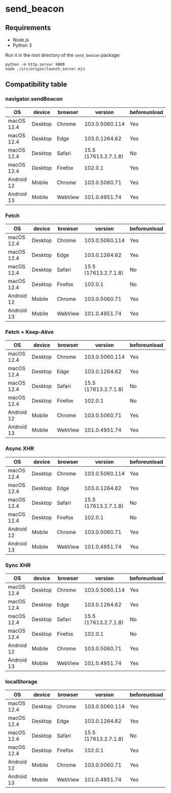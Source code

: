 # send_beacon

## Requirements

* Node.js
* Python 3

Run it in the root directory of the `send_beacon` package:

```
python -m http.server 9000
node ./src/origin/launch_server.mjs
```

## Compatibility table

### navigator.sendBeacon

| OS | device | browser | version | beforeunload | pagehide | unload |
| --- | --- | --- | --- | --- | --- | --- |
| macOS 12.4 | Desktop | Chrome | 103.0.5060.114 | Yes | Yes | Yes |
| macOS 12.4 | Desktop | Edge | 103.0.1264.62 | Yes | Yes | Yes |
| macOS 12.4 | Desktop | Safari | 15.5 (17613.2.7.1.8) | No | Yes | No |
| macOS 12.4 | Desktop | Firefox | 102.0.1 | Yes | Yes | Yes |
| Android 12 | Mobile | Chrome | 103.0.5060.71 | Yes | Yes | Yes |
| Android 13 | Mobile | WebView | 101.0.4951.74 | Yes | Yes | Yes |

### Fetch

| OS | device | browser | version | beforeunload | pagehide | unload |
| --- | --- | --- | --- | --- | --- | --- |
| macOS 12.4 | Desktop | Chrome | 103.0.5060.114 | Yes | No | No |
| macOS 12.4 | Desktop | Edge | 103.0.1264.62 | Yes | Yes | Yes |
| macOS 12.4 | Desktop | Safari | 15.5 (17613.2.7.1.8) | No | No | No |
| macOS 12.4 | Desktop | Firefox | 102.0.1 | No | No | No |
| Android 12 | Mobile | Chrome | 103.0.5060.71 | Yes | Yes | No |
| Android 13 | Mobile | WebView | 101.0.4951.74 | Yes | No | No |

### Fetch + Keep-Alive

| OS | device | browser | version | beforeunload | pagehide | unload |
| --- | --- | --- | --- | --- | --- | --- |
| macOS 12.4 | Desktop | Chrome | 103.0.5060.114 | Yes | Yes | Yes |
| macOS 12.4 | Desktop | Edge | 103.0.1264.62 | Yes | Yes | Yes |
| macOS 12.4 | Desktop | Safari | 15.5 (17613.2.7.1.8) | No | Yes | Yes |
| macOS 12.4 | Desktop | Firefox | 102.0.1 | No | No | No |
| Android 12 | Mobile | Chrome | 103.0.5060.71 | Yes | Yes | Yes |
| Android 13 | Mobile | WebView | 101.0.4951.74 | Yes | Yes | Yes |

### Async XHR

| OS | device | browser | version | beforeunload | pagehide | unload |
| --- | --- | --- | --- | --- | --- | --- |
| macOS 12.4 | Desktop | Chrome | 103.0.5060.114 | Yes | No | No |
| macOS 12.4 | Desktop | Edge | 103.0.1264.62 | Yes | Yes | Yes |
| macOS 12.4 | Desktop | Safari | 15.5 (17613.2.7.1.8) | No | No | No |
| macOS 12.4 | Desktop | Firefox | 102.0.1 | No | No | No |
| Android 12 | Mobile | Chrome | 103.0.5060.71 | Yes | Yes | Yes |
| Android 13 | Mobile | WebView | 101.0.4951.74 | Yes | No | No |

### Sync XHR

| OS | device | browser | version | beforeunload | pagehide | unload |
| --- | --- | --- | --- | --- | --- | --- |
| macOS 12.4 | Desktop | Chrome | 103.0.5060.114 | Yes | No | No |
| macOS 12.4 | Desktop | Edge | 103.0.1264.62 | Yes | Yes | Yes |
| macOS 12.4 | Desktop | Safari | 15.5 (17613.2.7.1.8) | No | No | No |
| macOS 12.4 | Desktop | Firefox | 102.0.1 | No | No | No |
| Android 12 | Mobile | Chrome | 103.0.5060.71 | Yes | Yes | Yes |
| Android 13 | Mobile | WebView | 101.0.4951.74 | Yes | No | No |

### localStorage

| OS | device | browser | version | beforeunload | pagehide | unload |
| --- | --- | --- | --- | --- | --- | --- |
| macOS 12.4 | Desktop | Chrome | 103.0.5060.114 | Yes | Yes | Yes |
| macOS 12.4 | Desktop | Edge | 103.0.1264.62 | Yes | Yes | Yes |
| macOS 12.4 | Desktop | Safari | 15.5 (17613.2.7.1.8) | No | Yes | No |
| macOS 12.4 | Desktop | Firefox | 102.0.1 | Yes | Yes | Yes |
| Android 12 | Mobile | Chrome | 103.0.5060.71 | Yes | Yes | Yes |
| Android 13 | Mobile | WebView | 101.0.4951.74 | Yes | Yes | Yes |
